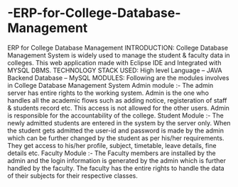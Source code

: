 # -ERP-for-College-Database-Management
ERP for College Database Management INTRODUCTION: College Database Management System is widely used to manage the student & faculty data in colleges. This web application made with Eclipse IDE and Integrated with MYSQL DBMS. TECHNOLOGY STACK USED: High level Language – JAVA Backend Database – MySQL MODULES: Following are the modules involves in College Database Management System
Admin module :-
           The admin server has entire rights to the working system. Admin is the one who handles all the academic flows such as adding notice, registeration of  staff & students record etc. This access is not allowed for the other users. Admin is responsible for the accountability of the college. 
Student Module :-
           The newly admitted students are entered in the system by the server only. When the student gets admitted the user-id and password is made by the admin which can be further changed by the student as per his/her requirements. They get access to his/her profile, subject, timetable, leave details, fine details etc.
Faculty Module :-
            The Faculty members are installed by the admin and the login information is generated by the admin which is further handled by the faculty. The faculty has the entire rights to handle the data of their subjects for their respective classes.

